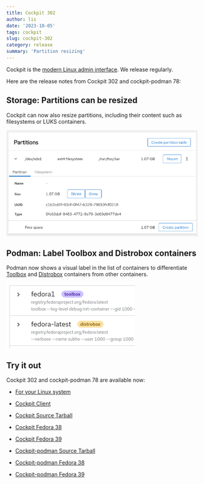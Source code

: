 ```yaml
---
title: Cockpit 302
author: lis
date: '2023-10-05'
tags: cockpit
slug: cockpit-302
category: release
summary: 'Partition resizing'
---
```


Cockpit is the [modern Linux admin interface](https://cockpit-project.org/).
We release regularly.

Here are the release notes from Cockpit 302 and cockpit-podman 78:

## Storage: Partitions can be resized

Cockpit can now also resize partitions, including their content such as filesystems or LUKS containers.

![Storage page with shrink and grow buttons](/images/302-partition-resize.png)

## Podman: Label Toolbox and Distrobox containers

Podman now shows a visual label in the list of containers to differentiate [Toolbox](https://containertoolbx.org/) and [Distrobox](https://github.com/89luca89/distrobox) containers from other containers.

![Podman container list with labels](/images/302-podman-labels.png)

## Try it out

Cockpit 302 and cockpit-podman 78 are available now:

* [For your Linux system](https://cockpit-project.org/running.html)
* [Cockpit Client](https://flathub.org/apps/details/org.cockpit_project.CockpitClient)

* [Cockpit Source Tarball](https://github.com/cockpit-project/cockpit/releases/tag/302)
* [Cockpit Fedora 38](https://bodhi.fedoraproject.org/updates/FEDORA-2023-9dfde954f6)
* [Cockpit Fedora 39](https://bodhi.fedoraproject.org/updates/FEDORA-2023-f1125a84fd)

* [Cockpit-podman Source Tarball](https://github.com/cockpit-project/cockpit-podman/releases/tag/78)
* [Cockpit-podman Fedora 38](https://bodhi.fedoraproject.org/updates/FEDORA-2023-6ad9efb0ca)
* [Cockpit-podman Fedora 39](https://bodhi.fedoraproject.org/updates/FEDORA-2023-110f7d94f3)

